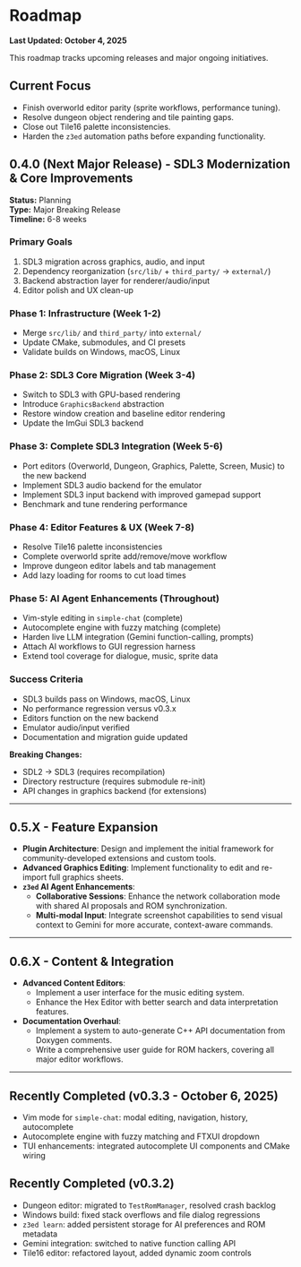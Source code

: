 # Roadmap

**Last Updated: October 4, 2025**

This roadmap tracks upcoming releases and major ongoing initiatives.

## Current Focus

- Finish overworld editor parity (sprite workflows, performance tuning).
- Resolve dungeon object rendering and tile painting gaps.
- Close out Tile16 palette inconsistencies.
- Harden the `z3ed` automation paths before expanding functionality.

## 0.4.0 (Next Major Release) - SDL3 Modernization & Core Improvements

**Status:** Planning  
**Type:** Major Breaking Release  
**Timeline:** 6-8 weeks

### Primary Goals

1. SDL3 migration across graphics, audio, and input
2. Dependency reorganization (`src/lib/` + `third_party/` → `external/`)
3. Backend abstraction layer for renderer/audio/input
4. Editor polish and UX clean-up

### Phase 1: Infrastructure (Week 1-2)
- Merge `src/lib/` and `third_party/` into `external/`
- Update CMake, submodules, and CI presets
- Validate builds on Windows, macOS, Linux

### Phase 2: SDL3 Core Migration (Week 3-4)
- Switch to SDL3 with GPU-based rendering
- Introduce `GraphicsBackend` abstraction
- Restore window creation and baseline editor rendering
- Update the ImGui SDL3 backend

### Phase 3: Complete SDL3 Integration (Week 5-6)
- Port editors (Overworld, Dungeon, Graphics, Palette, Screen, Music) to the new backend
- Implement SDL3 audio backend for the emulator
- Implement SDL3 input backend with improved gamepad support
- Benchmark and tune rendering performance

### Phase 4: Editor Features & UX (Week 7-8)
- Resolve Tile16 palette inconsistencies
- Complete overworld sprite add/remove/move workflow
- Improve dungeon editor labels and tab management
- Add lazy loading for rooms to cut load times

### Phase 5: AI Agent Enhancements (Throughout)
- Vim-style editing in `simple-chat` (complete)
- Autocomplete engine with fuzzy matching (complete)
- Harden live LLM integration (Gemini function-calling, prompts)
- Attach AI workflows to GUI regression harness
- Extend tool coverage for dialogue, music, sprite data

### Success Criteria
- SDL3 builds pass on Windows, macOS, Linux
- No performance regression versus v0.3.x
- Editors function on the new backend
- Emulator audio/input verified
- Documentation and migration guide updated

**Breaking Changes:**
- SDL2 → SDL3 (requires recompilation)
- Directory restructure (requires submodule re-init)
- API changes in graphics backend (for extensions)

---

## 0.5.X - Feature Expansion

-   **Plugin Architecture**: Design and implement the initial framework for community-developed extensions and custom tools.
-   **Advanced Graphics Editing**: Implement functionality to edit and re-import full graphics sheets.
-   **`z3ed` AI Agent Enhancements**:
    -   **Collaborative Sessions**: Enhance the network collaboration mode with shared AI proposals and ROM synchronization.
    -   **Multi-modal Input**: Integrate screenshot capabilities to send visual context to Gemini for more accurate, context-aware commands.

---

## 0.6.X - Content & Integration

-   **Advanced Content Editors**:
    -   Implement a user interface for the music editing system.
    -   Enhance the Hex Editor with better search and data interpretation features.
-   **Documentation Overhaul**:
    -   Implement a system to auto-generate C++ API documentation from Doxygen comments.
    -   Write a comprehensive user guide for ROM hackers, covering all major editor workflows.

---

## Recently Completed (v0.3.3 - October 6, 2025)

- Vim mode for `simple-chat`: modal editing, navigation, history, autocomplete
- Autocomplete engine with fuzzy matching and FTXUI dropdown
- TUI enhancements: integrated autocomplete UI components and CMake wiring

## Recently Completed (v0.3.2)

- Dungeon editor: migrated to `TestRomManager`, resolved crash backlog
- Windows build: fixed stack overflows and file dialog regressions
- `z3ed learn`: added persistent storage for AI preferences and ROM metadata
- Gemini integration: switched to native function calling API
- Tile16 editor: refactored layout, added dynamic zoom controls
